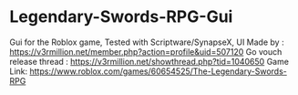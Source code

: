 # Legendary-Swords-RPG-Gui
Gui for the Roblox game,
Tested with Scriptware/SynapseX,
UI Made by : https://v3rmillion.net/member.php?action=profile&uid=507120
Go vouch release thread : https://v3rmillion.net/showthread.php?tid=1040650
Game Link: https://www.roblox.com/games/60654525/The-Legendary-Swords-RPG
